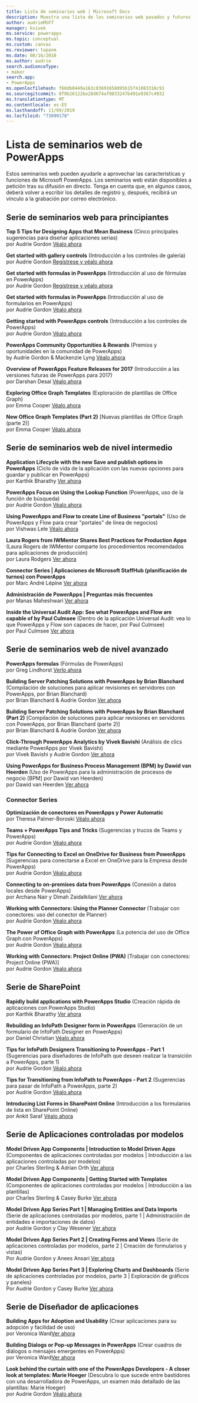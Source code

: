 ```yaml
---
title: Lista de seminarios web | Microsoft Docs
description: Muestra una lista de los seminarios web pasados y futuros, en la que se incluyen la fecha y hora, y los temas tratados.
author: audrieMSFT
manager: kvivek
ms.service: powerapps
ms.topic: conceptual
ms.custom: canvas
ms.reviewer: tapanm
ms.date: 08/16/2018
ms.author: audrie
search.audienceType:
- maker
search.app:
- PowerApps
ms.openlocfilehash: f60db0449a163c83691658095b15f41083316c91
ms.sourcegitcommit: 0f0b26122be28d674af0833247b491e9367c4932
ms.translationtype: MT
ms.contentlocale: es-ES
ms.lasthandoff: 11/09/2019
ms.locfileid: "73899178"
---
```

# <a name="powerapps-webinar-listing"></a>Lista de seminarios web de PowerApps #
Estos seminarios web pueden ayudarle a aprovechar las características y funciones de Microsoft PowerApps. Los seminarios web están disponibles a petición tras su difusión en directo. Tenga en cuenta que, en algunos casos, deberá volver a escribir los detalles de registro y, después, recibirá un vínculo a la grabación por correo electrónico. 

## <a name="beginner-webinar-series"></a>Serie de seminarios web para principiantes ##
**Top 5 Tips for Designing Apps that Mean Business** (Cinco principales sugerencias para diseñar aplicaciones serias)
<br>por Audrie Gordon [Véalo ahora](https://powerusers.microsoft.com/t5/Live-Events-and-Webinars/Top-5-tips-for-designing-and-building-PowerApps-that-mean/m-p/116843)

**Get started with gallery controls** (Introducción a los controles de galería)
<br>por Audrie Gordon [Regístrese y véalo ahora](https://info.microsoft.com/US-EAD-WBNR-FY17-02Feb-28-GettingStartedwithPowerAppsGalleries300759_01Registration-ForminBody.html)

**Get started with formulas in PowerApps** (Introducción al uso de fórmulas en PowerApps)
<br>por Audrie Gordon [Regístrese y véalo ahora](https://info.microsoft.com/US-EAD-WBNR-FY17-03Mar-14-GettingStartedwithPowerAppsFormulas300770_01Registration-ForminBody.html)

**Get started with formulas in PowerApps** (Introducción al uso de formularios en PowerApps)
<br>por Audrie Gordon [Véalo ahora](https://powerusers.microsoft.com/t5/Live-Events-and-Webinars/Getting-Started-with-PowerApp-Forms/m-p/116842)

**Getting started with PowerApps controls** (Introducción a los controles de PowerApps)
<br>por Audrie Gordon [Véalo ahora](https://powerusers.microsoft.com/t5/Live-Events-and-Webinars/Introduction-to-PowerApps-Controls/m-p/116844)

**PowerApps Community Opportunities & Rewards** (Premios y oportunidades en la comunidad de PowerApps)
<br> by Audrie Gordon & Mackenzie Lyng [Véalo ahora](https://powerusers.microsoft.com/t5/Live-Events-and-Webinars/PowerApps-Community-Opportunities-and-Rewards/m-p/116856)

**Overview of PowerApps Feature Releases for 2017** (Introducción a las versiones futuras de PowerApps para 2017)
<br>por Darshan Desai [Véalo ahora](https://powerusers.microsoft.com/t5/Live-Events-and-Webinars/Overview-of-PowerApps-Feature-Releases-for-2017/m-p/116858)

**Exploring Office Graph Templates** (Exploración de plantillas de Office Graph)
<br>por Emma Cooper [Véalo ahora](https://powerusers.microsoft.com/t5/Live-Events-and-Webinars/Getting-Started-New-Office-Graph-Templates-Part-1-by-Emma-Cooper/m-p/81860)

**New Office Graph Templates (Part 2)** [Nuevas plantillas de Office Graph (parte 2)]
<br>por Emma Cooper [Véalo ahora](https://powerusers.microsoft.com/t5/Live-Events-and-Webinars/Getting-Started-New-Office-Graph-Templates-Part-2-by-Emma-Cooper/m-p/116840)

## <a name="intermediate-webinar-series"></a>Serie de seminarios web de nivel intermedio ##
**Application Lifecycle with the new Save and publish options in PowerApps** (Ciclo de vida de la aplicación con las nuevas opciones para guardar y publicar en PowerApps)
<br>por Karthik Bharathy [Ver ahora](https://powerusers.microsoft.com/t5/Live-Events-and-Webinars/Application-LIfecycle-with-the-new-Save-and-publish-options-in/m-p/116860)

**PowerApps Focus on Using the Lookup Function** (PowerApps, uso de la función de búsqueda)
<br>por Audrie Gordon [Véalo ahora](https://powerusers.microsoft.com/t5/Live-Events-and-Webinars/PowerApps-Focus-on-Using-the-Lookup-Function/m-p/116866)

**Using PowerApps and Flow to create Line of Business "portals"** (Uso de PowerApps y Flow para crear "portales" de línea de negocios)
<br>por Vishwas Lele [Véalo ahora](https://powerusers.microsoft.com/t5/Live-Events-and-Webinars/Using-PowerApps-and-Flow-to-create-Line-of-Business-portals-by/m-p/116869)

**Laura Rogers from IWMentor Shares Best Practices for Production Apps** (Laura Rogers de IWMentor comparte los procedimientos recomendados para aplicaciones de producción)
<br>por Laura Rodgers [Ver ahora](https://powerusers.microsoft.com/t5/Live-Events-and-Webinars/Laura-Rogers-from-IWMentor-Shares-Best-Practices-for-Production/m-p/116871)

**Connector Series | Aplicaciones de Microsoft StaffHub (planificación de turnos) con PowerApps**
<br>por Marc André Lépine [Ver ahora](https://powerusers.microsoft.com/t5/Live-Events-and-Webinars/Connector-Series-Shift-Scheduling-Apps-with-PowerApps-StaffHub/m-p/122036)

**Administración de PowerApps | Preguntas más frecuentes**
<br>por Manas Maheshwari [Ver ahora](https://powerusers.microsoft.com/t5/Live-Events-and-Webinars/PowerApps-Administration-FAQ/m-p/127369#M44)

**Inside the Universal Audit App: See what PowerApps and Flow are capable of by Paul Culmsee** (Dentro de la aplicación Universal Audit: vea lo que PowerApps y Flow son capaces de hacer, por Paul Culmsee)
<br>por Paul Culmsee [Ver ahora](https://powerusers.microsoft.com/t5/Live-Events-and-Webinars/Inside-the-Universal-Audit-App-See-what-PowerApps-and-Flow-are/m-p/127370#M45)

## <a name="advanced-webinar-series"></a>Serie de seminarios web de nivel avanzado ##
**PowerApps formulas** (Fórmulas de PowerApps)
<br>por Greg Lindhorst [Verlo ahora](https://powerusers.microsoft.com/t5/Live-Events-and-Webinars/Deep-dive-on-formulas-by-Greg-Lindhorst/m-p/116899)

**Building Server Patching Solutions with PowerApps by Brian Blanchard** (Compilación de soluciones para aplicar revisiones en servidores con PowerApps, por Brian Blanchard)
<br>por Brian Blanchard & Audrie Gordon [Ver ahora](https://powerusers.microsoft.com/t5/Live-Events-and-Webinars/Building-Server-Patching-Solutions-with-PowerApps-by-Brian/m-p/116901)

**Building Server Patching Solutions with PowerApps by Brian Blanchard (Part 2)** [Compilación de soluciones para aplicar revisiones en servidores con PowerApps, por Brian Blanchard (parte 2)]
<br>por Brian Blanchard & Audrie Gordon [Ver ahora](https://powerusers.microsoft.com/t5/Live-Events-and-Webinars/Building-Server-Patching-Solutions-with-PowerApps-by-Brian/m-p/116902)

**Click-Through PowerApps Analytics by Vivek Bavishi** (Análisis de clics mediante PowerApps por Vivek Bavishi)
<br>por Vivek Bavishi y Audrie Gordon [Ver ahora](https://powerusers.microsoft.com/t5/Live-Events-and-Webinars/Click-Through-PowerApps-Analytics-by-Vivek-Bavishi/m-p/116906)

 **Using PowerApps for Business Process Management (BPM) by Dawid van Heerden** (Uso de PowerApps para la administración de procesos de negocio [BPM] por Dawid van Heerden)
<br>por Dawid van Heerden [Ver ahora](https://powerusers.microsoft.com/t5/Live-Events-and-Webinars/Using-PowerApps-and-Flow-for-Business-Process-Management/m-p/116907)

### <a name="connector-series"></a>Connector Series ###
**Optimización de conectores en PowerApps y Power Automatic**
<br>por Theresa Palmer-Boroski [Véalo ahora](https://powerusers.microsoft.com/t5/Live-Events-and-Webinars/Optimizing-Connectors-in-PowerApps-and-Microsoft-Flow-by-Theresa/m-p/116874)

**Teams + PowerApps Tips and Tricks** (Sugerencias y trucos de Teams y PowerApps)
<br>por Audrie Gordon [Véalo ahora](https://powerusers.microsoft.com/t5/Live-Events-and-Webinars/Teams-PowerApps-Tips-and-Tricks/m-p/116846)

**Tips for Connecting to Excel on OneDrive for Business from PowerApps** (Sugerencias para conectarse a Excel en OneDrive para la Empresa desde PowerApps)
<br>por Audrie Gordon [Véalo ahora](https://powerusers.microsoft.com/t5/Live-Events-and-Webinars/Pro-tips-for-connecting-to-Excel-from-PowerApps-by-Audrie-Gordon/m-p/116881)

**Connecting to on-premises data from PowerApps** (Conexión a datos locales desde PowerApps)
<br>por Archana Nair y Dimah Zaidalkilani [Ver ahora](https://powerusers.microsoft.com/t5/Live-Events-and-Webinars/Connecting-to-On-Premises-Data-from-PowerApps/m-p/116885)

**Working with Connectors: Using the Planner Connector** (Trabajar con conectores: uso del conector de Planner)
<br> por Audrie Gordon [Véalo ahora](https://powerusers.microsoft.com/t5/Live-Events-and-Webinars/Using-the-Planner-Connector/m-p/116886)

**The Power of Office Graph with PowerApps** (La potencia del uso de Office Graph con PowerApps)
<br>por Audrie Gordon [Véalo ahora](https://powerusers.microsoft.com/t5/Live-Events-and-Webinars/The-Power-of-Office-Graph-with-PowerApps/m-p/116888)

**Working with Connectors: Project Online (PWA)** [Trabajar con conectores: Project Online (PWA)]
<br>por Audrie Gordon [Véalo ahora](https://powerusers.microsoft.com/t5/Live-Events-and-Webinars/Connecting-to-Project-Online-PWA/m-p/116889)

## <a name="sharepoint-series"></a>Serie de SharePoint ##
**Rapidly build applications with PowerApps Studio** (Creación rápida de aplicaciones con PowerApps Studio)
<br>por Karthik Bharathy [Ver ahora](https://powerusers.microsoft.com/t5/Live-Events-and-Webinars/Rapidly-build-applications-with-PowerApps-Studio/m-p/116849)

**Rebuilding an InfoPath Designer form in PowerApps** (Generación de un formulario de InfoPath Designer en PowerApps)
<br>por Daniel Christian [Véalo ahora](https://powerusers.microsoft.com/t5/Live-Events-and-Webinars/Rebuilding-an-InfoPath-Designer-Form/m-p/116909)

**Tips for InfoPath Designers Transitioning to PowerApps - Part 1** (Sugerencias para diseñadores de InfoPath que deseen realizar la transición a PowerApps, parte 1)
<br>por Audrie Gordon [Véalo ahora](https://powerusers.microsoft.com/t5/Live-Events-and-Webinars/Tips-for-InfoPath-Designers-Transitioning-to-PowerApps-Part-1/m-p/116910)

**Tips for Transitioning from InfoPath to PowerApps - Part 2** (Sugerencias para pasar de InfoPath a PowerApps, parte 2)
<br>por Audrie Gordon [Véalo ahora](https://powerusers.microsoft.com/t5/Live-Events-and-Webinars/Tips-for-InfoPath-Designers-Transitioning-to-PowerApps-Part-2/m-p/116912)

**Introducing List Forms in SharePoint Online** (Introducción a los formularios de lista en SharePoint Online)
<br>por Ankit Saraf [Véalo ahora](https://powerusers.microsoft.com/t5/Live-Events-and-Webinars/Introducing-List-Forms-in-SharePoint-Online/m-p/116916)

## <a name="model-driven-series"></a>Serie de Aplicaciones controladas por modelos ##
**Model Driven App Components | Introduction to Model Driven Apps** (Componentes de aplicaciones controladas por modelos | Introducción a las aplicaciones controladas por modelos)
<br>por Charles Sterling & Adrian Orth [Ver ahora](https://powerusers.microsoft.com/t5/Live-Events-and-Webinars/Model-Driven-App-Series-Introduction-to-Model-Driven-Apps/m-p/116820)

**Model Driven App Components | Getting Started with Templates** (Componentes de aplicaciones controladas por modelos | Introducción a las plantillas)
<br>por Charles Sterling & Casey Burke [Ver ahora](https://powerusers.microsoft.com/t5/Live-Events-and-Webinars/Understanding-Model-Driven-App-Templates/m-p/116833)

**Model Driven App Series Part 1 | Managing Entities and Data Imports** (Serie de aplicaciones controladas por modelos, parte 1 | Administración de entidades e importaciones de datos)
<br>por Audrie Gordon y Clay Wesener [Ver ahora](https://powerusers.microsoft.com/t5/Live-Events-and-Webinars/Model-Driven-App-Components-Part-1-Managing-Entities-and-Data/m-p/116837)

**Model Driven App Series Part 2 | Creating Forms and Views** (Serie de aplicaciones controladas por modelos, parte 2 | Creación de formularios y vistas)
<br>Por Audrie Gordon y Anees Ansari [Ver ahora](https://powerusers.microsoft.com/t5/Live-Events-and-Webinars/Model-Driven-App-Components-Part-2-Creating-Forms-and-Views-with/m-p/116838)

**Model Driven App Series Part 3 | Exploring Charts and Dashboards** (Serie de aplicaciones controladas por modelos, parte 3 | Exploración de gráficos y paneles)
<br>Por Audrie Gordon y Casey Burke [Ver ahora](https://powerusers.microsoft.com/t5/Live-Events-and-Webinars/Model-Driven-App-Components-Part-3-Exploring-Charts-and/m-p/119732)

## <a name="app-designer-series"></a>Serie de Diseñador de aplicaciones ##
**Building Apps for Adoption and Usability** (Crear aplicaciones para su adopción y facilidad de uso)
<br>por Veronica Ward[Ver ahora](https://powerusers.microsoft.com/t5/Live-Events-and-Webinars/Building-Apps-for-Adoption-and-Usability-with-Veronica-Ward/m-p/117625#M38)

**Building Dialogs or Pop-up Messages in PowerApps** (Crear cuadros de diálogos o mensajes emergentes en PowerApps)
<br>por Veronica Ward[Ver ahora](https://powerusers.microsoft.com/t5/Live-Events-and-Webinars/Building-Dialogs-in-PowerApps-by-Veronica-Ward/m-p/117627#M39)

**Look behind the curtain with one of the PowerApps Developers - A closer look at templates: Marie Hoeger** (Descubra lo que sucede entre bastidores con una desarrolladora de PowerApps, un examen más detallado de las plantillas: Marie Hoeger)
<br>por Audrie Gordon [Véalo ahora](https://powerusers.microsoft.com/t5/Live-Events-and-Webinars/Developer-Intro-and-Discussing-Templates/m-p/116848)

